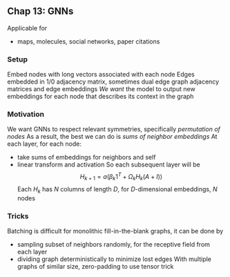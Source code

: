 ## Chap 13: GNNs
Applicable for
- maps, molecules, social networks, paper citations
### Setup
Embed nodes with long vectors associated with each node
Edges embedded in 1/0 adjacency matrix, sometimes dual edge graph adjacency matrices and edge embeddings
*We want* the model to output new embeddings for each node that describes its context in the graph
### Motivation
We want GNNs to respect relevant symmetries, specifically *permutation of nodes*
As a result, the best we can do is *sums of neighbor embeddings*
At each layer, for each node:
- take sums of embeddings for neighbors and self
- linear transform and activation
So each subsequent layer will be
$$H_{k+1}=a(\beta_k 1^T+\Omega_kH_k(A+I))$$
Each $H_k$ has $N$ columns of length $D$, for $D$-dimensional embeddings, $N$ nodes
### Tricks
Batching is difficult for monolithic fill-in-the-blank graphs, it can be done by
- sampling subset of neighbors randomly, for the receptive field from each layer
- dividing graph deterministically to minimize lost edges
With multiple graphs of similar size, zero-padding to use tensor trick